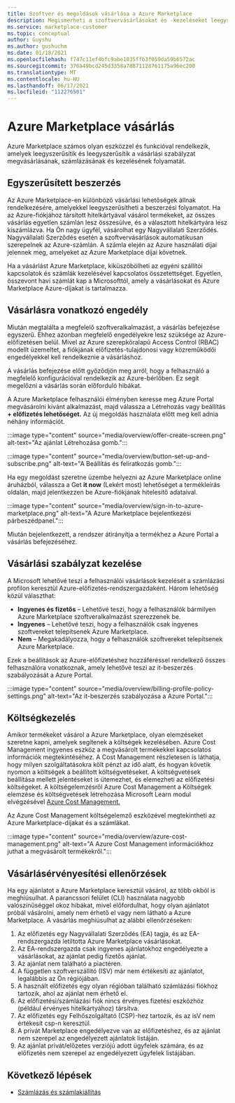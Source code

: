 ```yaml
---
title: Szoftver és megoldások vásárlása a Azure Marketplace
description: Megismerheti a szoftvervásárlásokat és -kezeléseket leegyszerűsítő és leegyszerűsítő eszközöket a Azure Marketplace.
ms.service: marketplace-customer
ms.topic: conceptual
author: Guyshu
ms.author: gushuchm
ms.date: 01/18/2021
ms.openlocfilehash: f747c11ef4bfc9abe1035ffb3f059da59b6572ac
ms.sourcegitcommit: 376a49bcd245d3358a78871128761175a96ec200
ms.translationtype: MT
ms.contentlocale: hu-HU
ms.lasthandoff: 06/17/2021
ms.locfileid: "112276501"
---
```

# <a name="azure-marketplace-purchasing"></a>Azure Marketplace vásárlás

Azure Marketplace számos olyan eszközzel és funkcióval rendelkezik, amelyek leegyszerűsítik és leegyszerűsítik a vásárlási szabályzat megvásárlásának, számlázásának és kezelésének folyamatát.

## <a name="simplified-procurement"></a>Egyszerűsített beszerzés

Az Azure Marketplace-en különböző vásárlási lehetőségek állnak rendelkezésére, amelyekkel leegyszerűsítheti a beszerzési folyamatot. Ha az Azure-fiókjához társított hitelkártyával vásárol termékeket, az összes vásárlás egyetlen számlán lesz összesülve, és a választott hitelkártyára lesz kiszámlázva. Ha Ön nagy ügyfél, vásárolhat egy Nagyvállalati Szerződés. Nagyvállalati Szerződés esetén a szoftvervásárlások automatikusan szerepelnek az Azure-számlán. A számla elején az Azure használati díjai jelennek meg, amelyeket az Azure Marketplace díjai követnek.

Ha a vásárlást Azure Marketplace, kiküszöbölheti az egyéni szállítói kapcsolatok és számlák kezelésével kapcsolatos összetettséget. Egyetlen, összevont havi számlát kap a Microsofttól, amely a vásárlásokat és Azure Marketplace Azure-díjakat is tartalmazza.

## <a name="permission-to-purchase"></a>Vásárlásra vonatkozó engedély

Miután megtalálta a megfelelő szoftveralkalmazást, a vásárlás befejezése egyszerű. Ehhez azonban megfelelő engedélyekre lesz szüksége az Azure-előfizetésen belül. Mivel az Azure szerepköralapú Access Control (RBAC) modellt üzemeltet,  a fiókjának előfizetés-tulajdonosi vagy közreműködői engedélyekkel kell rendelkeznie a vásárláshoz. [](/azure/role-based-access-control/overview) 

A vásárlás befejezése előtt győződjön meg arról, hogy a felhasználó a megfelelő konfigurációval rendelkezik az Azure-bérlőben. Ez segít megelőzni a vásárlás során előforduló hibákat.

A Azure Marketplace felhasználói élményben keresse meg Azure Portal megvásárolni kívánt alkalmazást,  majd válassza a Létrehozás vagy beállítás **+ előfizetés lehetőséget.** Az új megoldás használata előtt meg kell adnia néhány információt.

:::image type="content" source="media/overview/offer-create-screen.png" alt-text="Az ajánlat Létrehozása gomb.":::

:::image type="content" source="media/overview/button-set-up-and-subscribe.png" alt-text="A Beállítás és feliratkozás gomb.":::

Ha egy megoldást szeretne üzembe helyezni az Azure Marketplace online áruházból, válassza a Get **it now** (Lekért most) lehetőséget a termékleírás oldalán, majd jelentkezzen be Azure-fiókjának hitelesítő adataival.

:::image type="content" source="media/overview/sign-in-to-azure-marketplace.png" alt-text="A Azure Marketplace bejelentkezési párbeszédpanel.":::

Miután bejelentkezett, a rendszer átirányítja a termékhez a Azure Portal a vásárlás befejezéséhez.

## <a name="purchase-policy-management"></a>Vásárlási szabályzat kezelése

A Microsoft lehetővé teszi a felhasználói vásárlások kezelését a számlázási profilon keresztül Azure-előfizetés-rendszergazdaként. Három lehetőség közül választhat:

- **Ingyenes és fizetős** – Lehetővé teszi, hogy a felhasználók bármilyen Azure Marketplace szoftveralkalmazást szerezzenek be.
- **Ingyenes** – Lehetővé teszi, hogy a felhasználók csak ingyenes szoftvereket telepítsenek Azure Marketplace.
- **Nem** – Megakadályozza, hogy a felhasználók szoftvereket telepítsenek Azure Marketplace.

Ezek a beállítások az Azure-előfizetéshez hozzáféréssel rendelkező összes felhasználóra vonatkoznak, amely lehetővé teszi az it-beszerzés szabályozását a Azure Portal.

:::image type="content" source="media/overview/billing-profile-policy-settings.png" alt-text="Az it-beszerzés szabályozása a Azure Portal.":::

## <a name="cost-management"></a>Költségkezelés

Amikor termékeket vásárol a Azure Marketplace, olyan elemzéseket szeretne kapni, amelyek segítenek a költségek kezelésében. Azure Cost Management ingyenes eszköz a megvásárolt termékekkel kapcsolatos információk megtekintéséhez. A Cost Management részletesen is láthatja, hogy milyen szolgáltatásokra költ pénzt az idő alatt, és hogyan követik nyomon a költségek a beállított költségvetéseket. A költségvetések beállítása mellett jelentéseket is ütemezhet, és elemezheti az előfizetési költségeket. A költségelemzésről Azure Cost Management a Költségek elemzése és költségvetések létrehozása Microsoft Learn modul elvégzésével [Azure Cost Management.](/learn/modules/analyze-costs-create-budgets-azure-cost-management/)

Az Azure Cost Management költségelemző eszközével megtekintheti az Azure Marketplace-díjakat és a számlákat.

:::image type="content" source="media/overview/azure-cost-management.png" alt-text="A Azure Cost Management információkhoz juthat a megvásárolt termékekről.":::

## <a name="purchase-validation-checks"></a>Vásárlásérvényesítési ellenőrzések

Ha egy ajánlatot a Azure Marketplace keresztül vásárol, az több okból is meghiúsulhat. A parancssori felület (CLI) használata nagyobb valószínűséggel okoz hibákat, mivel előfordulhat, hogy olyan ajánlatot próbál vásárolni, amely nem érhető el vagy nem látható a Azure Marketplace. A vásárlás meghiúsulhat az alábbi ellenőrzéseken:

1. Az előfizetés egy Nagyvállalati Szerződés (EA) tagja, és az EA-rendszergazda letiltotta Azure Marketplace vásárlásokat.
1. Az EA-rendszergazda csak ingyenes ajánlatokhoz engedélyezte a vásárlásokat, az ajánlat pedig fizetős ajánlat.
1. Az ajánlat nem található a piactéren.
1. A független szoftverszállító (ISV) már nem értékesíti az ajánlatot, legalábbis az Ön régiójában.
1. A használt előfizetés egy olyan régióban található számlázási fiókhoz tartozik, ahol az ajánlat nem érhető el.
1. Az előfizetési/számlázási fiók nincs érvényes fizetési eszközhöz (például érvényes hitelkártyához) társítva.
1. Az előfizetés egy Felhőszolgáltató (CSP)-hez tartozik, és az isV nem értékesít csp-n keresztül.
1. A privát Marketplace engedélyezve van az előfizetéshez, és az ajánlat nem szerepel az engedélyezett ajánlatok listáján.
1. Az ajánlat privát/előzetes verziójú adott ügyfelek számára, és az előfizetés nem szerepel az engedélyezett ügyfelek listájában.

## <a name="next-steps"></a>Következő lépések

- [Számlázás és számlakiállítás](billing-invoicing.md)